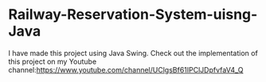 # Railway-Reservation-System-uisng-Java
I have made this project using Java Swing.
Check out the implementation of this project on my Youtube channel:https://www.youtube.com/channel/UClgsBf61IPClJDpfvfaV4_Q
